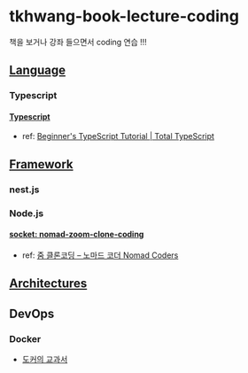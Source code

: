 # tkhwang-book-lecture-coding

책을 보거나 강좌 들으면서 coding 연습 !!!

## [Language](./language/)

### Typescript

#### [Typescript](./language/ts/beginners-typescript-tutorial/)

- ref: [Beginner's TypeScript Tutorial | Total TypeScript](https://www.totaltypescript.com/tutorials/beginners-typescript)

## [Framework](./framework/)

### nest.js

### Node.js

#### [socket: nomad-zoom-clone-coding](./framework/js-ts/node.js/nomad-zoom-clone-coding/)

- ref: [줌 클론코딩 – 노마드 코더 Nomad Coders](https://nomadcoders.co/noom)

## [Architectures](./architecture/)

## DevOps

### Docker

* [도커의 교과서](./devops/book-learn-docker-in-a-month-of-lunches/)
